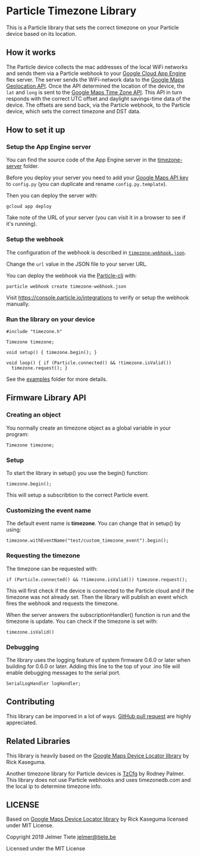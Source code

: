 # Particle Timezone Library

This is a Particle library that sets the correct timezone on your Particle
device based on its location.

## How it works

The Particle device collects the mac addresses of the local WiFi networks and
sends them via a Particle webhook to your [Google Cloud App
Engine](https://cloud.google.com/appengine/) flex server. The server sends the
WiFi-network data to the [Google Maps Geolocation
API](https://developers.google.com/maps/documentation/geolocation/intro). Once
the API determined the location of the device, the `lat` and `long` is sent to
the [Google Maps Time Zone
API](https://developers.google.com/maps/documentation/timezone/start). This API
in turn responds with the correct UTC offset and daylight savings-time data of
the device. The offsets are send back, via the Particle webhook, to the Particle
device, which sets the correct timezone and DST data.


## How to set it up

### Setup the App Engine server

You can find the source code of the App Engine server in the
[timezone-server](timezone-server) folder.

Before you deploy your server you need to add your [Google Maps API
key](https://developers.google.com/maps/documentation/geolocation/get-api-key)
to `config.py` (you can duplicate and rename `config.py.template`).

Then you can deploy the server with:
```
gcloud app deploy
```

Take note of the URL of your server (you can visit it in a browser to see if
it's running).

### Setup the webhook

The configuration of the webhook is described in
[`timezone-webhook.json`](timezone-webhook.json).

Change the `url` value in the JSON file to your server URL.

You can deploy the webhook via the
[Particle-cli](https://docs.particle.io/tutorials/developer-tools/cli/) with:
```
particle webhook create timezone-webhook.json
```

Visit https://console.particle.io/integrations to verify or setup the webhook
manually.

### Run the library on your device

```
#include "timezone.h"

Timezone timezone;

void setup() { timezone.begin(); }

void loop() { if (Particle.connected() && !timezone.isValid())
  timezone.request(); }
```

See the [examples](examples) folder for more details.

## Firmware Library API

### Creating an object

You normally create an timezone object as a global variable in your program:

```
Timezone timezone;
```

### Setup

To start the library in setup() you use the begin() function:
```
timezone.begin();
```
This will setup a subscribtion to the correct Particle event.

### Customizing the event name

The default event name is **timezone**. You can change that in setup() by using:

```
timezone.withEventName("test/custom_timezone_event").begin();
```

### Requesting the timezone

The timezone can be requested with:

```
if (Particle.connected() && !timezone.isValid()) timezone.request();
```
This will first check if the device is connected to the Particle cloud and if
the timezone was not already set. Then the library will publish an event which
fires the webhook and requests the timezone.

When the server answers the subscriptionHandler() function is run and the
timezone is update. You can check if the timezone is set with:

```
timezone.isValid()
```

### Debugging

The library uses the logging feature of system firmware 0.6.0 or later when
building for 0.6.0 or later. Adding this line to the top of your .ino file will
enable debugging messages to the serial port.

```
SerialLogHandler logHandler;
```

## Contributing

This library can be imporved in a lot of ways. [GitHub pull
request](https://help.github.com/articles/about-pull-requests/) are highly
appreciated.

## Related Libraries

This library is heavily based on the [Google Maps Device Locator
library](https://github.com/particle-iot/google-maps-device-locator) by Rick
Kaseguma.

Another timezone library for Particle devices is
[TzCfg](https://github.com/rwpalmer/TzCfg) by Rodney Palmer. This library does
not use Particle webhooks and uses timezonedb.com and the local ip to determine
timezone info.

## LICENSE

Based on [Google Maps Device Locator
library](https://github.com/particle-iot/google-maps-device-locator) by Rick
Kaseguma licensed under MIT License.

Copyright 2019 Jelmer Tiete <jelmer@tiete.be>

Licensed under the MIT License
